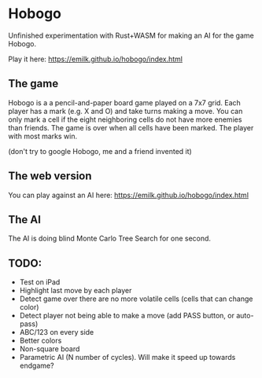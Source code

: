 # Hobogo
Unfinished experimentation with Rust+WASM for making an AI for the game Hobogo.

Play it here: https://emilk.github.io/hobogo/index.html

## The game
Hobogo is a a pencil-and-paper board game played on a 7x7 grid. Each player has a mark (e.g. X and O) and take turns making a move. You can only mark a cell if the eight neighboring cells do not have more enemies than friends. The game is over when all cells have been marked. The player with most marks win.

(don't try to google Hobogo, me and a friend invented it)

## The web version
You can play against an AI here: https://emilk.github.io/hobogo/index.html

## The AI
The AI is doing blind Monte Carlo Tree Search for one second.

## TODO:
* Test on iPad
* Highlight last move by each player
* Detect game over there are no more volatile cells (cells that can change color)
* Detect player not being able to make a move (add PASS button, or auto-pass)
* ABC/123 on every side
* Better colors
* Non-square board
* Parametric AI (N number of cycles). Will make it speed up towards endgame?
